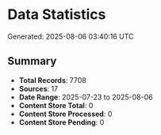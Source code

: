 # Data Statistics

Generated: 2025-08-06 03:40:16 UTC

## Summary

- **Total Records**: 7708
- **Sources**: 17
- **Date Range**: 2025-07-23 to 2025-08-06
- **Content Store Total**: 0
- **Content Store Processed**: 0
- **Content Store Pending**: 0
